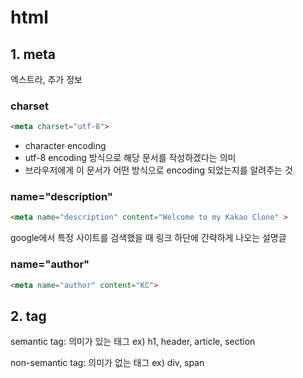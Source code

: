 # html

## 1. meta

엑스트라, 추가 정보

### charset

```html
<meta charset="utf-8">
```

- character encoding
- utf-8 encoding 방식으로 해당 문서를 작성하겠다는 의미
- 브라우저에게 이 문서가 어떤 방식으로 encoding 되었는지를 알려주는 것

### name="description"

```html
<meta name="description" content="Welcome to my Kakao Clone" >
```

google에서 특정 사이트를 검색했을 때 링크 하단에 간략하게 나오는 설명글

### name="author"

```html
<meta name="author" content="KC">
```

## 2. tag

semantic tag: 의미가 있는 태그 ex) h1, header, article, section

non-semantic tag: 의미가 없는 태그 ex) div, span
